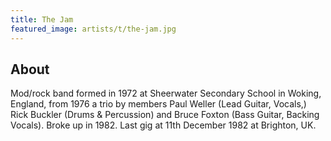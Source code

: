 ```yaml
---
title: The Jam
featured_image: artists/t/the-jam.jpg
---
```

## About

Mod/rock band formed in 1972 at Sheerwater Secondary School in Woking, England, from 1976 a trio by members Paul Weller (Lead Guitar, Vocals,) Rick Buckler (Drums & Percussion) and Bruce Foxton (Bass Guitar, Backing Vocals). Broke up in 1982. Last gig at 11th December 1982 at Brighton, UK.
